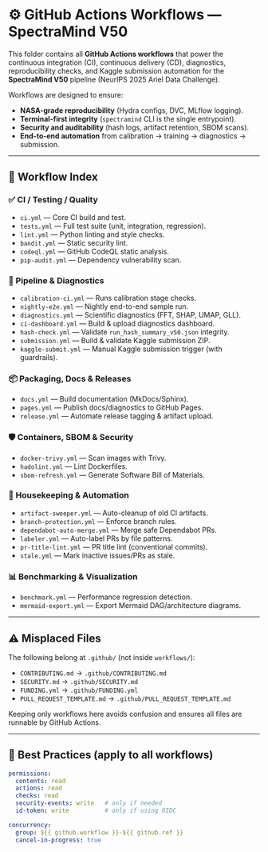 # ⚙️ GitHub Actions Workflows — SpectraMind V50

This folder contains all **GitHub Actions workflows** that power the continuous integration (CI), continuous delivery (CD), diagnostics, reproducibility checks, and Kaggle submission automation for the **SpectraMind V50** pipeline (NeurIPS 2025 Ariel Data Challenge).

Workflows are designed to ensure:
- **NASA-grade reproducibility** (Hydra configs, DVC, MLflow logging).
- **Terminal-first integrity** (`spectramind` CLI is the single entrypoint).
- **Security and auditability** (hash logs, artifact retention, SBOM scans).
- **End-to-end automation** from calibration → training → diagnostics → submission.

---

## 📂 Workflow Index

### ✅ CI / Testing / Quality
- `ci.yml` — Core CI build and test.
- `tests.yml` — Full test suite (unit, integration, regression).
- `lint.yml` — Python linting and style checks.
- `bandit.yml` — Static security lint.
- `codeql.yml` — GitHub CodeQL static analysis.
- `pip-audit.yml` — Dependency vulnerability scan.

### 🔬 Pipeline & Diagnostics
- `calibration-ci.yml` — Runs calibration stage checks.
- `nightly-e2e.yml` — Nightly end-to-end sample run.
- `diagnostics.yml` — Scientific diagnostics (FFT, SHAP, UMAP, GLL).
- `ci-dashboard.yml` — Build & upload diagnostics dashboard.
- `hash-check.yml` — Validate `run_hash_summary_v50.json` integrity.
- `submission.yml` — Build & validate Kaggle submission ZIP.
- `kaggle-submit.yml` — Manual Kaggle submission trigger (with guardrails).

### 📦 Packaging, Docs & Releases
- `docs.yml` — Build documentation (MkDocs/Sphinx).
- `pages.yml` — Publish docs/diagnostics to GitHub Pages.
- `release.yml` — Automate release tagging & artifact upload.

### 🛡️ Containers, SBOM & Security
- `docker-trivy.yml` — Scan images with Trivy.
- `hadolint.yml` — Lint Dockerfiles.
- `sbom-refresh.yml` — Generate Software Bill of Materials.

### 🧹 Housekeeping & Automation
- `artifact-sweeper.yml` — Auto-cleanup of old CI artifacts.
- `branch-protection.yml` — Enforce branch rules.
- `dependabot-auto-merge.yml` — Merge safe Dependabot PRs.
- `labeler.yml` — Auto-label PRs by file patterns.
- `pr-title-lint.yml` — PR title lint (conventional commits).
- `stale.yml` — Mark inactive issues/PRs as stale.

### 📊 Benchmarking & Visualization
- `benchmark.yml` — Performance regression detection.
- `mermaid-export.yml` — Export Mermaid DAG/architecture diagrams.

---

## ⚠️ Misplaced Files

The following belong at `.github/` (not inside `workflows/`):
- `CONTRIBUTING.md` → `.github/CONTRIBUTING.md`
- `SECURITY.md` → `.github/SECURITY.md`
- `FUNDING.yml` → `.github/FUNDING.yml`
- `PULL_REQUEST_TEMPLATE.md` → `.github/PULL_REQUEST_TEMPLATE.md`

Keeping only workflows here avoids confusion and ensures all files are runnable by GitHub Actions.

---

## 🔐 Best Practices (apply to all workflows)

```yaml
permissions:
  contents: read
  actions: read
  checks: read
  security-events: write   # only if needed
  id-token: write          # only if using OIDC

concurrency:
  group: ${{ github.workflow }}-${{ github.ref }}
  cancel-in-progress: true
